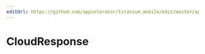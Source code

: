 ```yaml
---
editUrl: https://github.com/appcelerator/titanium_mobile/edit/master/apidoc/Modules/Cloud/CloudResponse.yml
---
```

# CloudResponse

<TypeHeader/>

<ApiDocs/>
